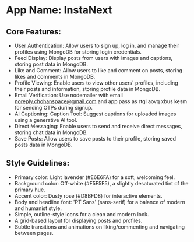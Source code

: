 # **App Name**: InstaNext

## Core Features:

- User Authentication: Allow users to sign up, log in, and manage their profiles using MongoDB for storing login credentials.
- Feed Display: Display posts from users with images and captions, storing post data in MongoDB.
- Like and Comment: Allow users to like and comment on posts, storing likes and comments in MongoDB.
- Profile Viewing: Enable users to view other users' profiles, including their posts and information, storing profile data in MongoDB.
- Email Verification: Use nodemailer with email noreply.chohanspace@gmail.com and app pass as rtql aovq xbus kesm for sending OTPs during signup.
- AI Captioning: Caption Tool: Suggest captions for uploaded images using a generative AI tool.
- Direct Messaging: Enable users to send and receive direct messages, storing chat data in MongoDB.
- Save Posts: Allow users to save posts to their profile, storing saved posts data in MongoDB.

## Style Guidelines:

- Primary color: Light lavender (#E6E6FA) for a soft, welcoming feel.
- Background color: Off-white (#F5F5F5), a slightly desaturated tint of the primary hue.
- Accent color: Dusty rose (#D8BFD8) for interactive elements.
- Body and headline font: 'PT Sans' (sans-serif) for a balance of modern and humanist style.
- Simple, outline-style icons for a clean and modern look.
- A grid-based layout for displaying posts and profiles.
- Subtle transitions and animations on liking/commenting and navigating between pages.